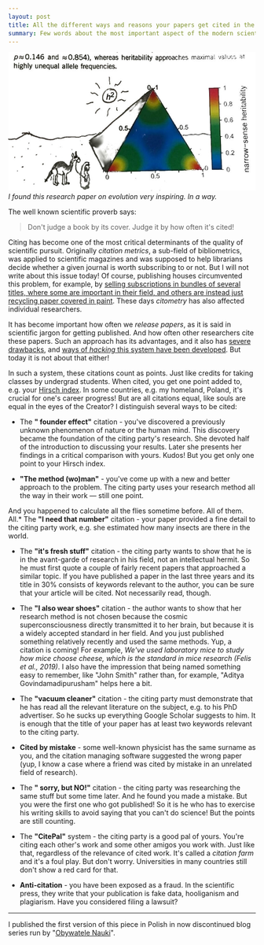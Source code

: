 ```yaml
---
layout: post
title: All the different ways and reasons your papers get cited in the scientific literature
summary: Few words about the most important aspect of the modern scientific folklore - Citing. And how it is done. Not too serious. 
---
```


![Doodling on a scientific paper](/public/postPics/2020-02-29-piramida.jpg)
*I found this research paper on evolution very inspiring. In a way.*

The well known scientific proverb says:

> Don't judge a book by its cover. Judge it by how often it's cited!

Citing has become one of the most critical determinants of the quality of scientific pursuit. Originally *citation metrics*, a sub-field of bibliometrics,  was applied to scientific magazines and was supposed to help librarians decide whether a given journal is worth subscribing to or not. But I will not write about this issue today! Of course, publishing houses circumvented this problem, for example, by [selling subscriptions in bundles of several titles, where some are important in their field, and others are instead just recycling paper covered in paint](http://thecostofknowledge.com/). These days *citometry* has also affected individual researchers.

It has become important how often we *release papers*, as it is said in scientific jargon for getting published. And how often other researchers cite these papers. Such an approach has its advantages, and it also has [severe drawbacks](http://www.nature.com/news/the-focus-on-bibliometrics-makes-papers-less-useful-1.16706), and [ways of *hacking* this system have been developed](https://www.nature.com/articles/d41586-020-00335-7). But today it is not about that either! 

In such a system, these citations count as points. Just like credits for taking classes by undergrad students. When cited, you get one point added to, e.g. your [Hirsch index](https://en.wikipedia.org/wiki/H-index). In some countries, e.g. my homeland, Poland, it's crucial for one's career progress! But are all citations equal, like souls are equal in the eyes of the Creator? I distinguish several ways to be cited:

 * The **" founder effect"** citation - you've discovered a previously unknown phenomenon of nature or the human mind. This discovery became the foundation of the citing party's research. She devoted half of the introduction to discussing your results. Later she presents her findings in a critical comparison with yours. Kudos! But you get only one point to your Hirsch index.

 * **"The method (wo)man"** - you've come up with a new and better approach to the problem. The citing party uses your research method all the way in their work — still one point.

 And you happened to calculate all the flies sometime before. All of them. All.* The **"I need that number"** citation - your paper provided a fine detail to the citing party work, e.g. she estimated how many insects are there in the world.

 * The **"it's fresh stuff"** citation - the citing party wants to show that he is in the avant-garde of research in his field, not an intellectual hermit. So he must first quote a couple of fairly recent papers that approached a similar topic. If you have published a paper in the last three years and its title in 30% consists of keywords relevant to the author, you can be sure that your article will be cited. Not necessarily read, though.

 * The **"I also wear shoes"** citation - the author wants to show that her research method is not chosen because the cosmic superconsciousness directly transmitted it to her brain, but because it is a widely accepted standard in her field. And you just published something relatively recently and used the same methods. Yup, a citation is coming! For example, *We've used laboratory mice to study how mice choose cheese, which is the standard in mice research (Felis et al., 2019)*. I also have the impression that being named something easy to remember, like "John Smith" rather than, for example, "Aditya Govindamadipurusham" helps here a bit.

 * The **"vacuum cleaner"** citation - the citing party must demonstrate that he has read all the relevant literature on the subject, e.g. to his PhD advertiser. So he sucks up everything Google Scholar suggests to him. It is enough that the title of your paper has at least two keywords relevant to the citing party. 

* **Cited by mistake** - some well-known physicist has the same surname as you, and the citation managing software suggested the wrong paper (yup, I know a case where a friend was cited by mistake in an unrelated field of research).

 * The **" sorry, but NO!"** citation - the citing party was researching the same stuff but some time later. And he found you made a mistake. But you were the first one who got published! So it is he who has to exercise his writing skills to avoid saying that you can't do science! But the points are still counting.

 * The **"CitePal"** system - the citing party is a good pal of yours. You're citing each other's work and some other amigos you work with. Just like that, regardless of the relevance of cited work. It's called a *citation farm* and it's a foul play. But don't worry. Universities in many countries still don't show a red card for that.

 * **Anti-citation** - you have been exposed as a fraud. In the scientific press, they write that your publication is fake data, hooliganism and plagiarism. Have you considered filing a lawsuit?

<hr>

I published the first version of this piece in Polish in now discontinued blog series run by "[Obywatele Nauki](http://obywatelenauki.pl/about-us/)".
